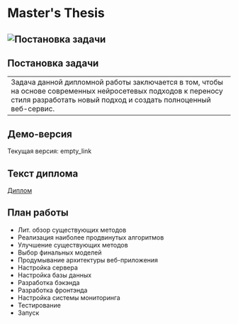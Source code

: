 # Master's Thesis

## ![Постановка задачи](https://godatadriven.com/wp-content/images/how-to-style-transfer/style-transfer-example.jpg)
## Постановка задачи
<table>
<tr>
<td>
  Задача данной дипломной работы заключается в том, чтобы на основе современных нейросетевых подходов к переносу стиля разработать новый подход и создать полноценный веб-сервис.
</td>
</tr>
</table>


## Демо-версия
Текущая версия:  empty_link


## Текст диплома

[Диплом](https://docs.google.com/document/d/1CSeM0fYHYugK_CLm7hD8S6BV0ALlk122fC7sCN3rgHA/edit?usp=sharing)

## План работы

- Лит. обзор существующих методов
- Реализация наиболее продвинутых алгоритмов
- Улучшение существующих методов
- Выбор финальных моделей
- Продумывание архитектуры веб-приложения
- Настройка сервера
- Настройка базы данных
- Разработка бэкэнда 
- Разработка фронтэнда
- Настройка системы мониторинга
- Тестирование
- Запуск

